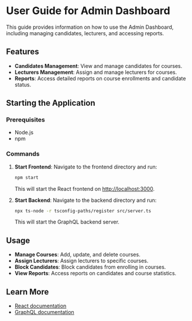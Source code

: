 # User Guide for Admin Dashboard

This guide provides information on how to use the Admin Dashboard, including managing candidates, lecturers, and accessing reports.

## Features

- **Candidates Management**: View and manage candidates for courses.
- **Lecturers Management**: Assign and manage lecturers for courses.
- **Reports**: Access detailed reports on course enrollments and candidate status.

## Starting the Application

### Prerequisites

- Node.js
- npm

### Commands

1. **Start Frontend**:
   Navigate to the frontend directory and run:
   ```bash
   npm start
   ```
   This will start the React frontend on [http://localhost:3000](http://localhost:3000).

2. **Start Backend**:
   Navigate to the backend directory and run:
   ```bash
   npx ts-node -r tsconfig-paths/register src/server.ts
   ```
   This will start the GraphQL backend server.

## Usage

- **Manage Courses**: Add, update, and delete courses.
- **Assign Lecturers**: Assign lecturers to specific courses.
- **Block Candidates**: Block candidates from enrolling in courses.
- **View Reports**: Access reports on candidates and course statistics.

## Learn More

- [React documentation](https://reactjs.org/)
- [GraphQL documentation](https://graphql.org/learn/)

